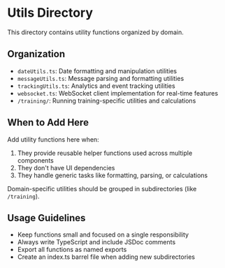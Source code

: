 # Utils Directory

This directory contains utility functions organized by domain.

## Organization

- `dateUtils.ts`: Date formatting and manipulation utilities
- `messageUtils.ts`: Message parsing and formatting utilities
- `trackingUtils.ts`: Analytics and event tracking utilities
- `websocket.ts`: WebSocket client implementation for real-time features
- `/training/`: Running training-specific utilities and calculations

## When to Add Here

Add utility functions here when:
1. They provide reusable helper functions used across multiple components
2. They don't have UI dependencies
3. They handle generic tasks like formatting, parsing, or calculations

Domain-specific utilities should be grouped in subdirectories (like `/training`).

## Usage Guidelines

- Keep functions small and focused on a single responsibility
- Always write TypeScript and include JSDoc comments
- Export all functions as named exports
- Create an index.ts barrel file when adding new subdirectories 